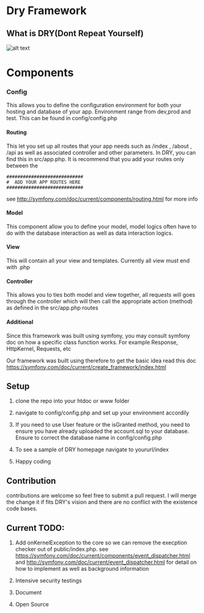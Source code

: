 # Dry Framework

## What is DRY(Dont Repeat Yourself)
![alt text](https://github.com/kemoycampbell/Dry/blob/master/dry.PNG?raw=true "DRY")

# Components
### Config
This allows you to define the configuration environment for both your hosting and database
of your app. Environment range from dev,prod and test. This can be found in
config/config.php

#### Routing
This let you set up all routes that your app needs such as 
/index , /about , /api as well as associated controller and other parameters. In DRY, you 
can find this in src/app.php. It is recommend that you add your routes only between the 

    ############################
    #  ADD YOUR APP ROUTES HERE
    ############################

see http://symfony.com/doc/current/components/routing.html for more info
#### Model
This component allow you to define your model, model logics often have to do with the database
interaction as well as data interaction logics.

#### View
This will contain all your view and templates. Currently all view must end with .php

#### Controller
This allows you to ties both model and view together, all requests will goes through the 
controller which will then call the appropriate action (method) as defined in the src/app.php
routes

#### Additional 
Since this framework was built using symfony, you may consult symfony doc on how a specific class 
function works. For example Response, HttpKernel, Requests, etc

Our framework was built using therefore to get the basic idea read this doc https://symfony.com/doc/current/create_framework/index.html


## Setup
1. clone the repo into your htdoc or www folder
2. navigate to config/config.php and set up your environment accordily
3. If you need to use User feature or the isGranted method, you need to ensure
   you have already uploaded the account.sql to your database. Ensure to correct the 
   database name in config/config.php
  
4. To see a sample of DRY homepage navigate to yoururl/index
5. Happy coding


## Contribution
contributions are welcome so feel free to submit a pull request. I will merge the change it if fits
DRY's vision and there are no conflict with the existence code bases.


## Current TODO:
1. Add onKernelException to the core so we can remove the execption checker out of public/index.php.
see https://symfony.com/doc/current/components/event_dispatcher.html and http://symfony.com/doc/current/event_dispatcher.html
for detail on how to implement as well as background information

2. Intensive security testings 

3. Document

4. Open Source